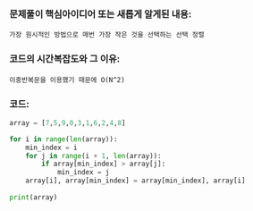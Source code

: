 ### 문제풀이 핵심아이디어 또는 새롭게 알게된 내용: 
    가장 원시적인 방법으로 매번 가장 작은 것을 선택하는 선택 정렬
    
### 코드의 시간복잡도와 그 이유:
    이중반복문을 이용했기 때문에 O(N^2)


### 코드:
```python
array = [7,5,9,0,3,1,6,2,4,8]

for i in range(len(array)):
    min_index = i
    for j in range(i + 1, len(array)):
        if array[min_index] > array[j]:
            min_index = j
    array[i], array[min_index] = array[min_index], array[i]
    
print(array)

```

